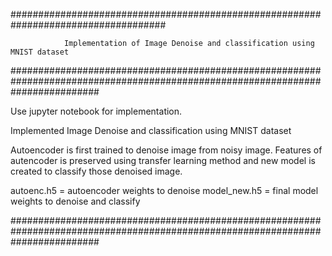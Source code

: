 


####################################################################################

				Implementation of Image Denoise and classification using MNIST dataset	


################################################################################################################################


Use jupyter notebook for implementation. 

Implemented Image Denoise and classification using MNIST dataset	

Autoencoder is first trained to denoise image from noisy image.
Features of autencoder is preserved using transfer learning method and new model is created to classify those denoised image.


autoenc.h5 = autoencoder weights to denoise
model_new.h5 = final model weights to denoise and classify

################################################################################################################################

